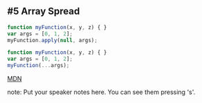 ##  #5 Array Spread

```javascript
function myFunction(x, y, z) { }
var args = [0, 1, 2];
myFunction.apply(null, args);
```

```javascript
function myFunction(x, y, z) { }
var args = [0, 1, 2];
myFunction(...args);
```

[MDN](https://developer.mozilla.org/en-US/docs/Web/JavaScript/Reference/Operators/Spread_operator)

note:
    Put your speaker notes here.
    You can see them pressing 's'.

